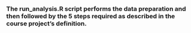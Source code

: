 ### The run_analysis.R script performs the data preparation and then followed by the 5 steps required as described in the course project’s definition.

